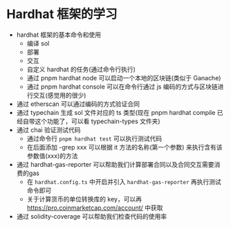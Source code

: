 # Hardhat 框架的学习

- hardhat 框架的基本命令和使用
    - 编译 sol
    - 部署
    - 交互
    - 自定义 hardhat 的任务(通过命令行执行)
    - 通过 pnpm hardhat node 可以启动一个本地的区块链(类似于 Ganache)
    - 通过 pnpm hardhat console 可以在命令行通过 js 编码的方式与区块链进行交互(感觉用的很少)
- 通过 etherscan 可以通过编码的方式验证合同
- 通过 typechain 生成 sol 文件对应的 ts 类型(现在 pnpm hardhat compile 已经自带这个功能了，可以看 typechain-types 文件夹)
- 通过 chai 验证测试代码
    - 通过命令行 `pnpm hardhat test` 可以执行测试代码
    - 在后面添加 -grep xxx 可以根据 it 方法的名称(第一个参数) 来执行含有该参数值(xxx)的方法
- 通过 hardhat-gas-reporter 可以帮助我们计算部署合同以及合同交互需要消费的gas
    - 在 `hardhat.config.ts` 中开启并引入 `hardhat-gas-reporter` 再执行测试命令即可
    - 关于计算货币的单位转换库的 key，可以再 https://pro.coinmarketcap.com/account/ 中获取
- 通过 solidity-coverage 可以帮助我们检查代码的使用率
